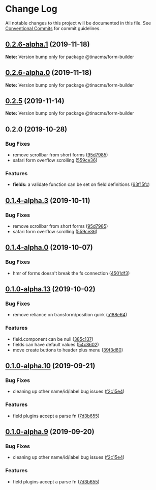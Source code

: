 # Change Log

All notable changes to this project will be documented in this file.
See [Conventional Commits](https://conventionalcommits.org) for commit guidelines.

## [0.2.6-alpha.1](https://github.com/tinacms/tinacms/compare/@tinacms/form-builder@0.2.5...@tinacms/form-builder@0.2.6-alpha.1) (2019-11-18)

**Note:** Version bump only for package @tinacms/form-builder





## [0.2.6-alpha.0](https://github.com/tinacms/tinacms/compare/@tinacms/form-builder@0.2.5...@tinacms/form-builder@0.2.6-alpha.0) (2019-11-18)

**Note:** Version bump only for package @tinacms/form-builder





## [0.2.5](https://github.com/tinacms/tinacms/compare/@tinacms/form-builder@0.2.4...@tinacms/form-builder@0.2.5) (2019-11-14)

**Note:** Version bump only for package @tinacms/form-builder





## 0.2.0 (2019-10-28)

### Bug Fixes

- remove scrollbar from short forms ([95d7985](https://github.com/tinacms/tinacms/commit/95d7985))
- safari form overflow scrolling ([559ce36](https://github.com/tinacms/tinacms/commit/559ce36))

### Features

- **fields:** a validate function can be set on field definitions ([63f15fc](https://github.com/tinacms/tinacms/commit/63f15fc))

## [0.1.4-alpha.3](https://github.com/tinacms/tinacms/compare/@tinacms/form-builder@0.1.4-alpha.2...@tinacms/form-builder@0.1.4-alpha.3) (2019-10-11)

### Bug Fixes

- remove scrollbar from short forms ([95d7985](https://github.com/tinacms/tinacms/commit/95d7985))
- safari form overflow scrolling ([559ce36](https://github.com/tinacms/tinacms/commit/559ce36))

## [0.1.4-alpha.0](https://github.com/tinacms/tinacms/compare/@tinacms/form-builder@0.1.3...@tinacms/form-builder@0.1.4-alpha.0) (2019-10-07)

### Bug Fixes

- hmr of forms doesn't break the fs connection ([4501df3](https://github.com/tinacms/tinacms/commit/4501df3))

## [0.1.0-alpha.13](https://github.com/tinacms/tinacms/compare/@tinacms/form-builder@0.1.0-alpha.12...@tinacms/form-builder@0.1.0-alpha.13) (2019-10-02)

### Bug Fixes

- remove reliance on transform/position quirk ([a188e64](https://github.com/tinacms/tinacms/commit/a188e64))

### Features

- field.component can be null ([385c137](https://github.com/tinacms/tinacms/commit/385c137))
- fields can have default values ([54c8602](https://github.com/tinacms/tinacms/commit/54c8602))
- move create buttons to header plus menu ([39f3d80](https://github.com/tinacms/tinacms/commit/39f3d80))

## [0.1.0-alpha.10](https://github.com/tinacms/tinacms/compare/@tinacms/form-builder@0.1.0-alpha.8...@tinacms/form-builder@0.1.0-alpha.10) (2019-09-21)

### Bug Fixes

- cleaning up other name/id/label bug issues ([f2c15e4](https://github.com/tinacms/tinacms/commit/f2c15e4))

### Features

- field plugins accept a parse fn ([7d3b655](https://github.com/tinacms/tinacms/commit/7d3b655))

## [0.1.0-alpha.9](https://github.com/tinacms/tinacms/compare/@tinacms/form-builder@0.1.0-alpha.8...@tinacms/form-builder@0.1.0-alpha.9) (2019-09-20)

### Bug Fixes

- cleaning up other name/id/label bug issues ([f2c15e4](https://github.com/tinacms/tinacms/commit/f2c15e4))

### Features

- field plugins accept a parse fn ([7d3b655](https://github.com/tinacms/tinacms/commit/7d3b655))
